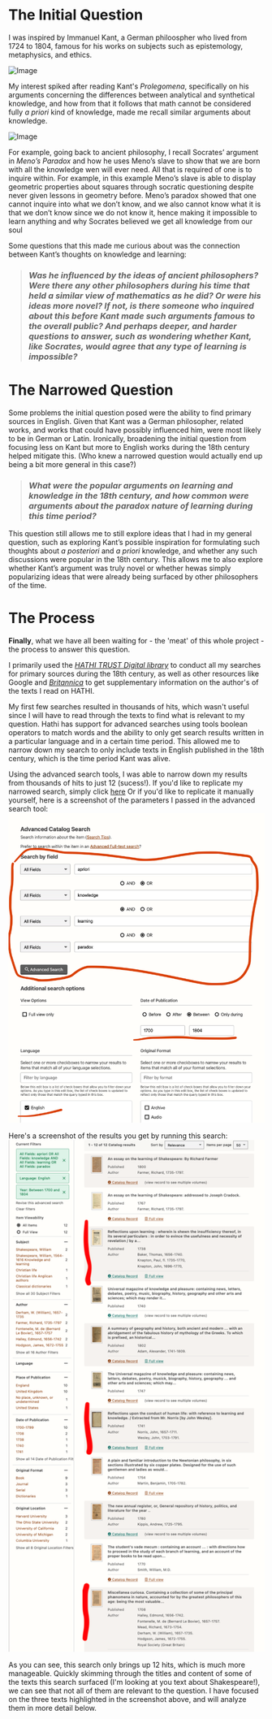 # The Initial Question
I was inspired by Immanuel Kant, a German philoospher who lived from 1724 to 1804, famous for his works on subjects such
as epistemology, metaphysics, and ethics. 

![Image](https://www.learnliberty.org/wp-content/uploads/2017/02/LL-Blog_Sorens_Kantian-Liberalism_1200-1024x576.jpg)

My interest spiked after reading Kant's _Prolegomena_, specifically on his arguments concerning the differences between analytical and synthetical knowledge, and how from that it follows that math cannot be considered fully _a priori_ kind of knowledge, made me recall similar arguments about knowledge. 

![Image](https://images-na.ssl-images-amazon.com/images/I/41zZLEx4g+L._SX320_BO1,204,203,200_.jpg)

For example, going back to ancient philosophy, I recall Socrates’ argument in _Meno’s Paradox_ and how he uses Meno’s slave to show that we are born with all the knowledge wen will ever need. All that is required of one is to inquire within. For example, in this example Meno’s slave is able to display geometric properties about squares through socratic questioning despite never given lessons in geometry before. Meno’s paradox showed that one cannot inquire into what we don’t know, and we also cannot know what it is that we don’t know since we do not know it, hence making it impossible to learn anything and why Socrates believed we get all knowledge from our soul

Some questions that this made me curious about was the connection between Kant’s thoughts on knowledge and learning:

>### _Was he influenced by the ideas of ancient philosophers? Were there any other philosophers during his time that held a similar view of mathematics as he did? Or were his ideas more novel? If not, is there someone who inquired about this before Kant made such arguments famous to the overall public? And perhaps deeper, and harder questions to answer, such as wondering whether Kant, like Socrates, would agree that any type of learning is impossible?_

# The Narrowed Question
Some problems the initial question posed were the ability to find primary sources in English. Given that Kant was a German philosopher, related works, and works that could have possibly influenced him, were most likely to be in German or Latin. Ironically, broadening the initial question from focusing less on Kant but more to English works during the 18th century helped mitigate this. (Who knew a narrowed question would actually end up being a bit more general in this case?)

>### _What were the popular arguments on learning and knowledge in the 18th century, and how common were arguments about the paradox nature of learning during this time period?_

This question still allows me to still explore ideas that I had in my general question, such as exploring Kant’s possible inspiration for formulating such thoughts about _a posteriori_ and _a priori_ knowledge, and whether any such discussions were popular in the 18th century. This allows me to also explore whether Kant’s argument was truly novel or whether hewas simply popularizing ideas that were already being surfaced by other philosophers of the time.

# The Process
**Finally**, what we have all been waiting for - the 'meat' of this whole project - the process to answer this question. 

I primarily used the _[HATHI TRUST Digital library](https://www.hathitrust.org)_ to conduct all my searches for primary sources during the 18th century, as well as other resources like Google and _[Britannica](https://www.britannica.com)_ to get supplementary information on the author's of the texts I read on HATHI. 

My first few searches resulted in thousands of hits, which wasn't useful since I will have to read through the texts to find what is relevant to my question. Hathi has support for advanced searches using tools boolean operators to match words and the ability to only get search results written in a particular language and in a certain time period. This allowed me to narrow down my search to only include texts in English published in the 18th century, which is the time period Kant was alive. 

Using the advanced search tools, I was able to narrow down my results from thousands of hits to just 12 (sucess!). If you'd like to replicate my narrowed search, simply click [here](https://catalog.hathitrust.org/Search/Home?adv=1&lookfor%5B%5D=apriori&type%5B%5D=all&lookfor%5B%5D=knowledge&type%5B%5D=all&bool%5B%5D=OR&lookfor%5B%5D=learning&type%5B%5D=all&bool%5B%5D=AND&lookfor%5B%5D=paradox&type%5B%5D=all&bool%5B%5D=OR&yop=between&fqor-language%5B%5D=English&fqrange-start-publishDateTrie-1=1700&fqrange-end-publishDateTrie-1=1804) Or if you'd like to replicate it manually yourself, here is a screenshot of the parameters I passed in the advanced search tool:
![Image](images/SearchParams.png)

Here's a screenshot of the results you get by running this search:
![Image](images/SearchResults.png)

As you can see, this search only brings up 12 hits, which is much more manageable. Quickly skimming through the titles and content of some of the texts this search surfaced (I'm looking at you text about Shakespeare!), we can see that not all of them are relevant to the question. I have focused on the three texts highlighted in the screenshot above, and will analyze them in more detail below. 


